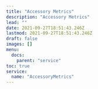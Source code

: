 ```yaml
---
title: "Accessory Metrics"
description: "Accessory Metrics"
lead: ""
date: 2021-09-27T18:51:43.246Z
lastmod: 2021-09-27T18:51:43.246Z
draft: false
images: []
menu:
  docs:
    parent: "service"
toc: true
service:
  name: "AccessoryMetrics"
---
```

